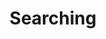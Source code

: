 ---
title: Searching
layout: redirect
destination: /searching/
eleventyNavigation:
  key: directions-searching-redirect
  title: Searching
  parent: directions
  order: 2
---